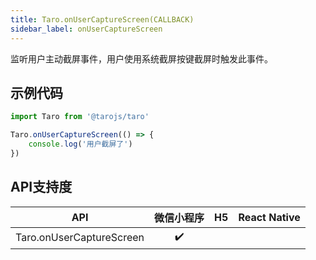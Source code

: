 ```yaml
---
title: Taro.onUserCaptureScreen(CALLBACK)
sidebar_label: onUserCaptureScreen
---
```



监听用户主动截屏事件，用户使用系统截屏按键截屏时触发此事件。

## 示例代码

```jsx
import Taro from '@tarojs/taro'

Taro.onUserCaptureScreen(() => {
    console.log('用户截屏了')
})
```

## API支持度


| API | 微信小程序 | H5 | React Native |
| :-: | :-: | :-: | :-: |
| Taro.onUserCaptureScreen | ✔️ |  |  |


